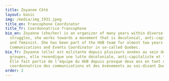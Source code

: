 ```yaml
---
title: Zoyanne Côté
layout: basic
img: /media/img_1931.jpeg
title_en: Francophone Coordinator
title_fr: Coordonnatrice francophone
bio_en: Zoyanne (she/her) is an organizer of many years within diverse
  struggles, she works towards a movement that is decolonial, anti-capitalist
  and feminist. She has been part of the HUB team for almost two years as the
  Communications and Events Coordinator in so-called Quebec.
bio_fr: Zoyanne (elle) est militante depuis plusieurs années au sein de divers
  groupes, elle revendique une lutte décoloniale, anti-capitaliste et féministe.
  Elle fait partie de l’équipe du HUB depuis presque deux ans en tant que
  coordonnatrice des communications et des événements au soi-disant Québec.
order: 2
---
```

